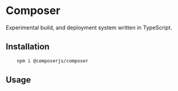 Composer
========

Experimental build, and deployment system written in TypeScript.

## Installation
```bash
    npm i @composerjs/composer
```

## Usage
```javascript

```
